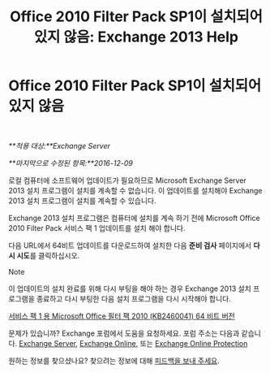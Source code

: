 ﻿---
title: 'Office 2010 Filter Pack SP1이 설치되어 있지 않음: Exchange 2013 Help'
TOCTitle: Office 2010 Filter Pack SP1이 설치되어 있지 않음
ms:assetid: 0fbb9c25-cb01-493d-8101-640f17785717
ms:mtpsurl: https://technet.microsoft.com/ko-kr/library/ms.exch.setupreadiness.msfilterpackv2sp1notinstalled(v=EXCHG.150)
ms:contentKeyID: 50482522
ms.date: 05/22/2018
mtps_version: v=EXCHG.150
ms.translationtype: MT
---

# Office 2010 Filter Pack SP1이 설치되어 있지 않음

 

_**적용 대상:**Exchange Server_

_**마지막으로 수정된 항목:**2016-12-09_

로컬 컴퓨터에 소프트웨어 업데이트가 필요하므로 Microsoft Exchange Server 2013 설치 프로그램이 설치를 계속할 수 없습니다. 이 업데이트를 설치해야 Exchange 2013 설치 프로그램이 설치를 계속할 수 있습니다.

Exchange 2013 설치 프로그램은 컴퓨터에 설치를 계속 하기 전에 Microsoft Office 2010 Filter Pack 서비스 팩 1 업데이트를 설치 해야 합니다.

다음 URL에서 64비트 업데이트를 다운로드하여 설치한 다음 **준비 검사** 페이지에서 **다시 시도**를 클릭하십시오.


> [!NOTE]
> 이 업데이트의 설치 완료를 위해 다시 부팅을 해야 하는 경우 Exchange 2013 설치 프로그램을 종료하고 다시 부팅한 다음 설치 프로그램을 다시 시작해야 합니다.



[서비스 팩 1 용 Microsoft Office 필터 팩 2010 (KB2460041) 64 비트 버전](https://go.microsoft.com/fwlink/p/?linkid=254043)

문제가 있습니까? Exchange 포럼에서 도움을 요청하세요. 포럼 주소는 다음과 같습니다. [Exchange Server](https://go.microsoft.com/fwlink/p/?linkid=60612), [Exchange Online](https://go.microsoft.com/fwlink/p/?linkid=267542), 또는 [Exchange Online Protection](https://go.microsoft.com/fwlink/p/?linkid=285351)

원하는 정보를 찾으셨나요? 찾으려는 정보에 대해 [피드백을 보내 주세요](mailto:exsetuphelpfeedback@microsoft.com?subject=exchange%202013%20setup%20help%20feedback).


